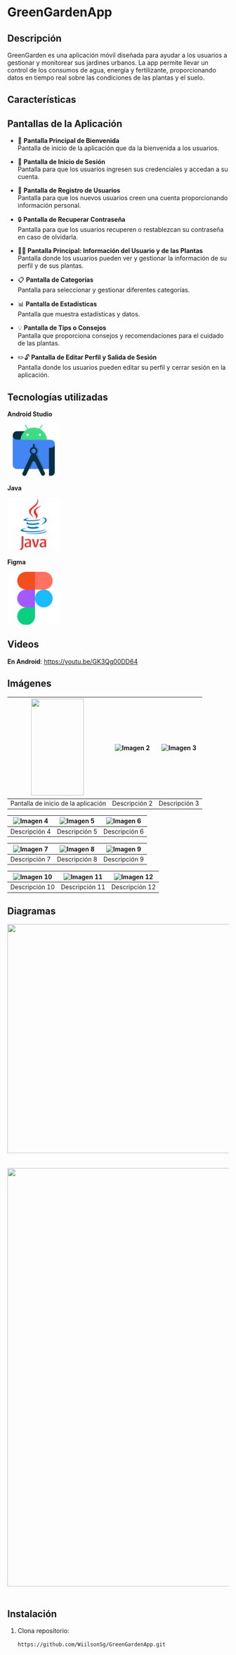 # GreenGardenApp

## Descripción

GreenGarden es una aplicación móvil diseñada para ayudar a los usuarios a gestionar y monitorear sus jardines urbanos. La app permite llevar un control de los consumos de agua, energía y fertilizante, proporcionando datos en tiempo real sobre las condiciones de las plantas y el suelo.

## Características

## Pantallas de la Aplicación

- 🌟 **Pantalla Principal de Bienvenida**  
  Pantalla de inicio de la aplicación que da la bienvenida a los usuarios.

- 🔑 **Pantalla de Inicio de Sesión**  
  Pantalla para que los usuarios ingresen sus credenciales y accedan a su cuenta.

- 📝 **Pantalla de Registro de Usuarios**  
  Pantalla para que los nuevos usuarios creen una cuenta proporcionando información personal.

- 🔒 **Pantalla de Recuperar Contraseña**  
  Pantalla para que los usuarios recuperen o restablezcan su contraseña en caso de olvidarla.

- 🌿👤 **Pantalla Principal: Información del Usuario y de las Plantas**  
  Pantalla donde los usuarios pueden ver y gestionar la información de su perfil y de sus plantas.

- 📋 **Pantalla de Categorías**  
  Pantalla para seleccionar y gestionar diferentes categorías.

- 📊 **Pantalla de Estadísticas**  
  Pantalla que muestra estadísticas y datos.

- 💡 **Pantalla de Tips o Consejos**  
  Pantalla que proporciona consejos y recomendaciones para el cuidado de las plantas.

- ✏️🔓 **Pantalla de Editar Perfil y Salida de Sesión**  
  Pantalla donde los usuarios pueden editar su perfil y cerrar sesión en la aplicación.



## Tecnologías utilizadas
**Android Studio** 

<img src="https://github.com/devicons/devicon/blob/master/icons/androidstudio/androidstudio-original.svg" width="120" height="120"/>&nbsp;

**Java**

<img src="https://github.com/devicons/devicon/blob/master/icons/java/java-original-wordmark.svg" width="120" height="120"/>&nbsp;

**Figma**

<img src="https://github.com/devicons/devicon/blob/master/icons/figma/figma-original.svg" width="120" height="120"/>&nbsp;



  ## Videos
  
**En Android**: https://youtu.be/GK3Qg00DD64

## Imágenes

| <img src="https://private-user-images.githubusercontent.com/122696466/356072875-ad27aa05-23b4-4ef7-bff4-871b3b9d1ed2.jpg?jwt=eyJhbGciOiJIUzI1NiIsInR5cCI6IkpXVCJ9.eyJpc3MiOiJnaXRodWIuY29tIiwiYXVkIjoicmF3LmdpdGh1YnVzZXJjb250ZW50LmNvbSIsImtleSI6ImtleTUiLCJleHAiOjE3MjMwODgzMjEsIm5iZiI6MTcyMzA4ODAyMSwicGF0aCI6Ii8xMjI2OTY0NjYvMzU2MDcyODc1LWFkMjdhYTA1LTIzYjQtNGVmNy1iZmY0LTg3MWIzYjlkMWVkMi5qcGc_WC1BbXotQWxnb3JpdGhtPUFXUzQtSE1BQy1TSEEyNTYmWC1BbXotQ3JlZGVudGlhbD1BS0lBVkNPRFlMU0E1M1BRSzRaQSUyRjIwMjQwODA4JTJGdXMtZWFzdC0xJTJGczMlMkZhd3M0X3JlcXVlc3QmWC1BbXotRGF0ZT0yMDI0MDgwOFQwMzMzNDFaJlgtQW16LUV4cGlyZXM9MzAwJlgtQW16LVNpZ25hdHVyZT0wNWZkYzE1NmNkNmU5N2NjYWZkYTgzZTMxMmFkNTQ2NTgzOTMyMjJjMmQ1ZTIzOTJhMGYwZDY5MGIyNzkxNmZkJlgtQW16LVNpZ25lZEhlYWRlcnM9aG9zdCZhY3Rvcl9pZD0wJmtleV9pZD0wJnJlcG9faWQ9MCJ9.IjijOfXdqYIjBXLcLLQik9aUyUuIbf6wrF0GFjbI57A" width="120" height="220"/>&nbsp; | ![Imagen 2](URL_de_la_imagen_2) | ![Imagen 3](URL_de_la_imagen_3) |
|--------------------------------|--------------------------------|--------------------------------|
| Pantalla de inicio de la aplicación    | Descripción 2                  | Descripción 3                  |

| ![Imagen 4](URL_de_la_imagen_4) | ![Imagen 5](URL_de_la_imagen_5) | ![Imagen 6](URL_de_la_imagen_6) |
|--------------------------------|--------------------------------|--------------------------------|
| Descripción 4                  | Descripción 5                  | Descripción 6                  |

| ![Imagen 7](URL_de_la_imagen_7) | ![Imagen 8](URL_de_la_imagen_8) | ![Imagen 9](URL_de_la_imagen_9) |
|--------------------------------|--------------------------------|--------------------------------|
| Descripción 7                  | Descripción 8                  | Descripción 9                  |

| ![Imagen 10](URL_de_la_imagen_10) | ![Imagen 11](URL_de_la_imagen_11) | ![Imagen 12](URL_de_la_imagen_12) |
|----------------------------------|----------------------------------|----------------------------------|
| Descripción 10                   | Descripción 11                   | Descripción 12                   |



## Diagramas

<img src="https://private-user-images.githubusercontent.com/122696466/356072849-5db07e50-1183-4d15-ace6-84f14ecdd064.png?jwt=eyJhbGciOiJIUzI1NiIsInR5cCI6IkpXVCJ9.eyJpc3MiOiJnaXRodWIuY29tIiwiYXVkIjoicmF3LmdpdGh1YnVzZXJjb250ZW50LmNvbSIsImtleSI6ImtleTUiLCJleHAiOjE3MjMwODgzMjEsIm5iZiI6MTcyMzA4ODAyMSwicGF0aCI6Ii8xMjI2OTY0NjYvMzU2MDcyODQ5LTVkYjA3ZTUwLTExODMtNGQxNS1hY2U2LTg0ZjE0ZWNkZDA2NC5wbmc_WC1BbXotQWxnb3JpdGhtPUFXUzQtSE1BQy1TSEEyNTYmWC1BbXotQ3JlZGVudGlhbD1BS0lBVkNPRFlMU0E1M1BRSzRaQSUyRjIwMjQwODA4JTJGdXMtZWFzdC0xJTJGczMlMkZhd3M0X3JlcXVlc3QmWC1BbXotRGF0ZT0yMDI0MDgwOFQwMzMzNDFaJlgtQW16LUV4cGlyZXM9MzAwJlgtQW16LVNpZ25hdHVyZT00MzcwNmI3MjY1YzMyMWE0NWYwMzZkMGI2ODI5N2FiNjA3YjhiYzZhZjRkOGJkZmYwNTE0ZDE0NTM5YmM5OWEwJlgtQW16LVNpZ25lZEhlYWRlcnM9aG9zdCZhY3Rvcl9pZD0wJmtleV9pZD0wJnJlcG9faWQ9MCJ9.cIZuBlFNh4dZ4L-Tqe0FhZCPaYPXSWnISw5Ay4Ytx-c" width="920" height="520"/>&nbsp;

<img src="https://private-user-images.githubusercontent.com/122696466/356074446-8facfc1b-985f-4cca-8338-1e6d8a5c25d1.png?jwt=eyJhbGciOiJIUzI1NiIsInR5cCI6IkpXVCJ9.eyJpc3MiOiJnaXRodWIuY29tIiwiYXVkIjoicmF3LmdpdGh1YnVzZXJjb250ZW50LmNvbSIsImtleSI6ImtleTUiLCJleHAiOjE3MjMwODg3MzMsIm5iZiI6MTcyMzA4ODQzMywicGF0aCI6Ii8xMjI2OTY0NjYvMzU2MDc0NDQ2LThmYWNmYzFiLTk4NWYtNGNjYS04MzM4LTFlNmQ4YTVjMjVkMS5wbmc_WC1BbXotQWxnb3JpdGhtPUFXUzQtSE1BQy1TSEEyNTYmWC1BbXotQ3JlZGVudGlhbD1BS0lBVkNPRFlMU0E1M1BRSzRaQSUyRjIwMjQwODA4JTJGdXMtZWFzdC0xJTJGczMlMkZhd3M0X3JlcXVlc3QmWC1BbXotRGF0ZT0yMDI0MDgwOFQwMzQwMzNaJlgtQW16LUV4cGlyZXM9MzAwJlgtQW16LVNpZ25hdHVyZT1kODQ4ZWVhOTNiNDE0N2UyMTNiYWExOGNkZDBiM2NjMGEwZTNmMDFjNzY2OTZhMDFmZGJlYTVjZjUyNjVmOWM1JlgtQW16LVNpZ25lZEhlYWRlcnM9aG9zdCZhY3Rvcl9pZD0wJmtleV9pZD0wJnJlcG9faWQ9MCJ9.HuZg1robQBHWTkQ_t7zerlykJyEG46PRGa7CKzdj09I" width="920" height="950"/>&nbsp;


## Instalación

1. Clona repositorio:
   ```bash
   https://github.com/WiilsonSg/GreenGardenApp.git
